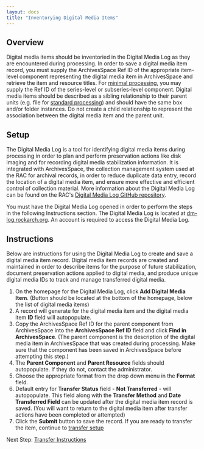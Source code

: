 ```yaml
---
layout: docs
title: "Inventorying Digital Media Items"
---
```


## Overview

Digital media items should be inventoried in the Digital Media Log as they are encountered during processing. In order to save a digital media item record, you must supply the ArchivesSpace Ref ID of the appropriate item-level component representing the digital media item in ArchivesSpace and retrieve the item and resource titles. For [minimal processing](/processing-manual/#processing-levels), you may supply the Ref ID of the series-level or subseries-level component. Digital media items should be described as a sibling relationship to their parent units (e.g. file for [standard processing](/processing-manual/#processing-levels)) and should have the same box and/or folder instances. Do not create a child relationship to represent the association between the digital media item and the parent unit.

## Setup

The Digital Media Log is a tool for identifying digital media items during processing in order to plan and perform preservation actions like disk imaging and for recording digital media stabilization information. It is integrated with ArchivesSpace, the collection management system used at the RAC for archival records, in order to reduce duplicate data entry, record the location of a digital media item, and ensure more effective and efficient control of collection material. More information about the Digital Media Log can be found on the RAC's [Digital Media Log GitHub repository](https://github.com/RockefellerArchiveCenter/dm_log).

You must have the Digital Media Log opened in order to perform the steps in the following Instructions section. The Digital Media Log is located at [dm-log.rockarch.org](http://dm-log.rockarch.org/). An account is required to access the Digital Media Log.

## Instructions

Below are instructions for using the Digital Media Log to create and save a digital media item record. Digital media item records are created and maintained in order to describe items for the purpose of future stabilization, document preservation actions applied to digital media, and produce unique digital media IDs to track and manage transferred digital media.  

1.  On the homepage for the Digital Media Log, click **Add Digital Media Item**. (Button should be located at the bottom of the homepage, below the list of digital media items)
2.  A record will generate for the digital media item and the digital media item **ID** field will autopopulate.
3.  Copy the ArchivesSpace Ref ID for the parent component from ArchivesSpace into the **ArchivesSpace Ref ID** field and click **Find in ArchivesSpace**. (The parent component is the description of the digital media item in ArchivesSpace that was created during processing. Make sure that the component has been saved in ArchivesSpace before attempting this step.)
4.  The **Parent Component** and **Parent Resource** fields should autopopulate. If they do not, contact the administrator.
5.  Choose the appropriate format from the drop down menu in the **Format** field.
6.  Default entry for **Transfer Status** field - **Not Transferred** - will autopopulate. This field along with the **Transfer Method** and **Date Transferred Field** can be updated after the digital media item record is saved. (You will want to return to the digital media item after transfer actions have been completed or attempted)
7. Click the **Submit** button to save the record. If you are ready to transfer the item, continue to [transfer setup](/dm-transfer-workflow/transfer-instructions#transfer-overview-&-setup)

Next Step: [Transfer Instructions](/dm-transfer-workflow/transfer-instructions)
